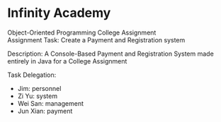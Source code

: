 # Infinity Academy

Object-Oriented Programming College Assignment<br>
Assignment Task: Create a Payment and Registration system

Description: A Console-Based Payment and Registration System made entirely in Java for a College Assignment

Task Delegation:
- Jim: personnel
- Zi Yu: system
- Wei San: management
- Jun Xian: payment

